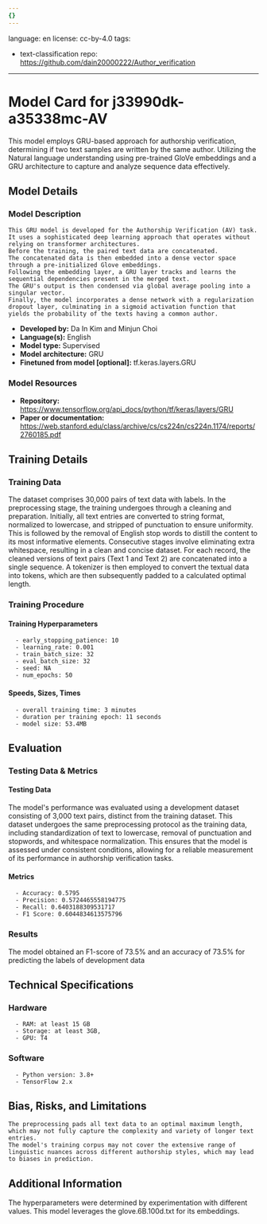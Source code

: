 ```yaml
---
{}
---
```

language: en
license: cc-by-4.0
tags:
- text-classification
repo: https://github.com/dain20000222/Author_verification

---

# Model Card for j33990dk-a35338mc-AV

<!-- Provide a quick summary of what the model is/does. -->

This model employs GRU-based approach for authorship verification, determining if two text samples are written by the same author. 
    Utilizing the Natural language understanding using pre-trained GloVe embeddings and a GRU architecture to capture and analyze sequence data effectively.
    


## Model Details

### Model Description

<!-- Provide a longer summary of what this model is. -->


    This GRU model is developed for the Authorship Verification (AV) task. It uses a sophisticated deep learning approach that operates without relying on transformer architectures. 
    Before the training, the paired text data are concatenated.
    The concatenated data is then embedded into a dense vector space through a pre-initialized Glove embeddings.
    Following the embedding layer, a GRU layer tracks and learns the sequential dependencies present in the merged text.
    The GRU's output is then condensed via global average pooling into a singular vector.
    Finally, the model incorporates a dense network with a regularization dropout layer, culminating in a sigmoid activation function that yields the probability of the texts having a common author.
    

- **Developed by:** Da In Kim and Minjun Choi
- **Language(s):** English
- **Model type:** Supervised
- **Model architecture:** GRU
- **Finetuned from model [optional]:** tf.keras.layers.GRU

### Model Resources

<!-- Provide links where applicable. -->

- **Repository:** https://www.tensorflow.org/api_docs/python/tf/keras/layers/GRU
- **Paper or documentation:** https://web.stanford.edu/class/archive/cs/cs224n/cs224n.1174/reports/2760185.pdf

## Training Details

### Training Data

<!-- This is a short stub of information on the training data that was used, and documentation related to data pre-processing or additional filtering (if applicable). -->

The dataset comprises 30,000 pairs of text data with labels. 
    In the preprocessing stage, the training undergoes through a cleaning and preparation. 
    Initially, all text entries are converted to string format, normalized to lowercase, and stripped of punctuation to ensure uniformity.
    This is followed by the removal of English stop words to distill the content to its most informative elements. Consecutive stages involve eliminating extra whitespace, resulting in a clean and concise dataset. 
    For each record, the cleaned versions of text pairs (Text 1 and Text 2) are concatenated into a single sequence.
    A tokenizer is then employed to convert the textual data into tokens, which are then subsequently padded to a calculated optimal length. 
    

### Training Procedure

<!-- This relates heavily to the Technical Specifications. Content here should link to that section when it is relevant to the training procedure. -->

#### Training Hyperparameters

<!-- This is a summary of the values of hyperparameters used in training the model. -->


      - early_stopping_patience: 10
      - learning_rate: 0.001
      - train_batch_size: 32
      - eval_batch_size: 32
      - seed: NA
      - num_epochs: 50
      

#### Speeds, Sizes, Times

<!-- This section provides information about how roughly how long it takes to train the model and the size of the resulting model. -->


      - overall training time: 3 minutes
      - duration per training epoch: 11 seconds
      - model size: 53.4MB

## Evaluation

<!-- This section describes the evaluation protocols and provides the results. -->

### Testing Data & Metrics

#### Testing Data

<!-- This should describe any evaluation data used (e.g., the development/validation set provided). -->

The model's performance was evaluated using a development dataset consisting of 3,000 text pairs, distinct from the training dataset. 
    This dataset undergoes the same preprocessing protocol as the training data, including standardization of text to lowercase, removal of punctuation and stopwords, and whitespace normalization.
    This ensures that the model is assessed under consistent conditions, allowing for a reliable measurement of its performance in authorship verification tasks.
    

#### Metrics

<!-- These are the evaluation metrics being used. -->


      - Accuracy: 0.5795
      - Precision: 0.5724465558194775
      - Recall: 0.6403188309531717
      - F1 Score: 0.6044834613575796
      

### Results

The model obtained an F1-score of 73.5% and an accuracy of 73.5% for predicting the labels of development data

## Technical Specifications

### Hardware


      - RAM: at least 15 GB
      - Storage: at least 3GB,
      - GPU: T4

### Software


      - Python version: 3.8+
      - TensorFlow 2.x

## Bias, Risks, and Limitations

<!-- This section is meant to convey both technical and sociotechnical limitations. -->


    The preprocessing pads all text data to an optimal maximum length, which may not fully capture the complexity and variety of longer text entries.  
    The model's training corpus may not cover the extensive range of linguistic nuances across different authorship styles, which may lead to biases in prediction.
    

## Additional Information

<!-- Any other information that would be useful for other people to know. -->

The hyperparameters were determined by experimentation
      with different values. This model leverages the glove.6B.100d.txt for its embeddings.
      
